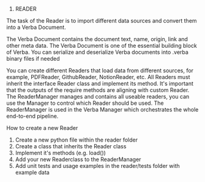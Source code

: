 

01. READER 

The task of the Reader is to import different data sources and convert them into a Verba Document.

The Verba Document contains the document text, name, origin, link and other meta data. The Verba Document is one of the essential building block of Verba.
You can serialize and deserialize Verba documents into .verba binary files if needed

You can create different Readers that load data from different sources, for example, PDFReader, GithubReader, NotionReader, etc.
All Readers must inherit the interface Reader class and implement its method. It's important that the outputs of the require methods are aligning with custom Reader. The ReaderManager manages and contains all useable readers, you can use the Manager to control which Reader should be used. The ReaderManager is used in the Verba Manager which orchestrates the whole end-to-end pipeline.


How to create a new Reader
1. Create a new python file within the reader folder
2. Create a class that inherits the Reader class
3. Implement it's methods (e.g. load())
4. Add your new Readerclass to the ReaderManager
5. Add unit tests and usage examples in the reader/tests folder with example data